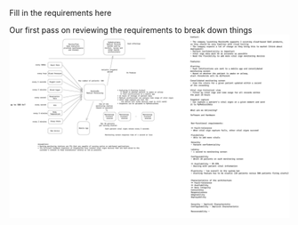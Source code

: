 

Fill in the requirements here





Our first pass on reviewing the requirements to break down things
![Requirements Gathering](../images/X-Ham_Architectural_Kata_Requirements_Discussion.png)